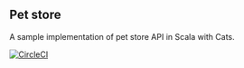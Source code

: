 ## Pet store

A sample implementation of pet store API in Scala with Cats.

[![CircleCI](https://circleci.com/gh/toracoya/pet-store.svg?style=svg&circle-token=2e7063ef43ef835abb50e6b8e4c0de425e6dfadf)](https://circleci.com/gh/toracoya/pet-store)
